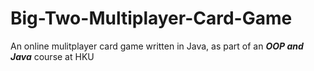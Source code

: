 # Big-Two-Multiplayer-Card-Game
An online mulitplayer card game written in Java, as part of an ***OOP and Java*** course at HKU
